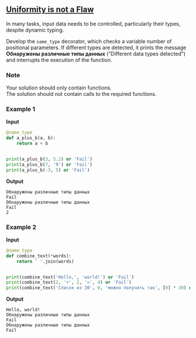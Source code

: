 ## [Uniformity is not a Flaw](../../../solutions/4.3/43_g.py)

In many tasks, input data needs to be controlled, particularly their types, despite dynamic typing.

Develop the `same_type` decorator, which checks a variable number of positional parameters. If different types are detected, it prints the message __Обнаружены различные типы данных__ ("Different data types detected") and interrupts the execution of the function.

### Note

Your solution should only contain functions.\
The solution should not contain calls to the required functions.

### Example 1

__Input__
```python
@same_type
def a_plus_b(a, b):
    return a + b


print(a_plus_b(3, 5.2) or 'Fail')
print(a_plus_b(7, '9') or 'Fail')
print(a_plus_b(-3, 5) or 'Fail')
```

__Output__
```plaintext
Обнаружены различные типы данных
Fail
Обнаружены различные типы данных
Fail
2
```

### Example 2

__Input__
```python
@same_type
def combine_text(*words):
    return ' '.join(words)


print(combine_text('Hello,', 'world!') or 'Fail')
print(combine_text(2, '+', 2, '=', 4) or 'Fail')
print(combine_text('Список из 30', 0, 'можно получить так', [0] * 30) or 'Fail')
```

__Output__
```plaintext
Hello, world!
Обнаружены различные типы данных
Fail
Обнаружены различные типы данных
Fail
```